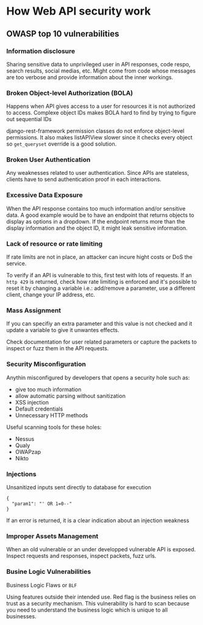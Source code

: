 # How Web API security work

## OWASP top 10 vulnerabilities

### Information disclosure
Sharing sensitive data to unprivileged user in API responses, code respo, search results, social medias, etc. Might come from code whose messages
are too verbose and provide information about the inner workings.

### Broken Object-level Authorization (BOLA)
Happens when API gives access to a user for resources it is not authorized to access.
Complexe object IDs makes BOLA hard to find by trying to figure out sequential IDs

django-rest-framework permission classes do not enforce object-level permissions. It also makes listAPIView slower since it checks every object so
`get_queryset` override is a good solution.

### Broken User Authentication
Any weaknesses related to user authentication. Since APIs are stateless, clients have to send authentication proof in each interactions.

### Excessive Data Exposure
When the API response contains too much information and/or sensitive data. A good example would be to have an endpoint that returns objects to
display as options in a dropdown. If the endpoint returns more than the display information and the object ID, it might leak sensitive information.

### Lack of resource or rate limiting
If rate limits are not in place, an attacker can incure hight costs or DoS the service.

To verify if an API is vulnerable to this, first test with lots of requests. If an `http 429` is returned, check how rate limiting is enforced and it's
possible to reset it by changing a variable i.e.: add/remove a parameter, use a different client, change your IP address, etc.

### Mass Assignment
If you can specifiy an extra parameter and this value is not checked and it update a variable to give it unwantes effects.

Check documentation for user related parameters or capture the packets to inspect or fuzz them in the API requests.

### Security Misconfiguration
Anythin misconfigured by developers that opens a security hole such as:
- give too much information
- allow automatic parsing without sanitization
- XSS injection
- Default credentials
- Unnecessary HTTP methods

Useful scanning tools for these holes:
- Nessus
- Qualy
- OWAPzap
- Nikto

### Injections
Unsanitized inputs sent directly to database for execution

```
{
  "param1": "' OR 1=0--"
}
```

If an error is returned, it is a clear indication about an injection weakness

### Improper Assets Management
When an old vulnerable or an under developped vulnerable API is exposed. Inspect requests and responses, inspect packets, fuzz urls.

### Busine Logic Vulnerabilities
Business Logic Flaws or `BLF` 

Using features outside their intended use. Red flag is the business relies on trust as a security mechanism. This vulnerability is hard to scan because
you need to understand the business logic which is unique to all businesses.
